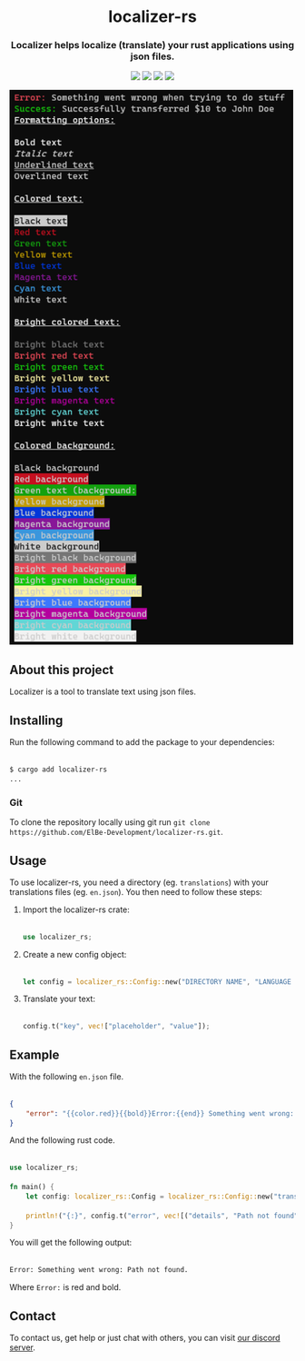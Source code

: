 <h1 align="center">
    localizer-rs
</h1>
<h3 align="center">
    Localizer helps localize (translate) your rust applications using json files.
</h3>
<p align="center">
    <img src="https://img.shields.io/crates/v/localizer-rs">
    <img src="https://www.codefactor.io/repository/github/ElBe-Development/localizer-rs/badge">
    <img src="https://github.com/ElBe-Development/localizer-rs/actions/workflows/megalinter.yml/badge.svg?branch=main&event=push">
    <img src="https://img.shields.io/badge/pre--commit-enabled-brightgreen?logo=pre-commit">
</p>

<img src="https://github.com/ElBe-Development/localizer-rs/blob/main/.github/example.png?raw=true" width="500px"/>

## About this project

Localizer is a tool to translate text using json files.

## Installing

Run the following command to add the package to your dependencies:

```bash

$ cargo add localizer-rs
...

```

### Git

To clone the repository locally using git run `git clone https://github.com/ElBe-Development/localizer-rs.git`.

## Usage

To use localizer-rs, you need a directory (eg. `translations`) with your translations files (eg. `en.json`). You then need to follow these steps:

1. Import the localizer-rs crate:

   ```rust

   use localizer_rs;

   ```

2. Create a new config object:

   ```rust

   let config = localizer_rs::Config::new("DIRECTORY NAME", "LANGUAGE NAME");

   ```

3. Translate your text:

   ```rust

   config.t("key", vec!["placeholder", "value"]);

   ```

## Example

With the following `en.json` file.

```json

{
    "error": "{{color.red}}{{bold}}Error:{{end}} Something went wrong: {{details}}."
}

```

And the following rust code.

```rust

use localizer_rs;

fn main() {
    let config: localizer_rs::Config = localizer_rs::Config::new("translations", "en");

    println!("{:}", config.t("error", vec![("details", "Path not found")]));
}

```

You will get the following output:

```bash

Error: Something went wrong: Path not found.

```

Where `Error:` is red and bold.

## Contact

To contact us, get help or just chat with others, you can visit [our discord server](https://discord.gg/JVyyDukQqV).
